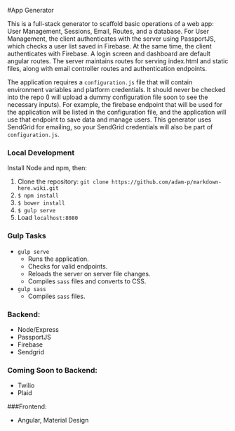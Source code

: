 #App Generator

This is a full-stack generator to scaffold basic operations of a web app:  User Management, Sessions, Email, Routes, and a database.  For User Management, the client authenticates with the server using PassportJS, which checks a user list saved in Firebase.  At the same time, the client authenticates with Firebase.  A login screen and dashboard are default angular routes.  The server maintains routes for serving index.html and static files, along with email controller routes and authentication endpoints.

The application requires a `configuration.js` file that will contain environment variables and platform credentials.  It should never be checked into the repo (I will upload a dummy configuration file soon to see the necessary inputs).  For example, the firebase endpoint that will be used for the application will be listed in the configuration file, and the application will use that endpoint to save data and manage users.  This generator uses SendGrid for emailing, so your SendGrid credentials will also be part of `configuration.js`.

### Local Development

Install Node and npm, then:

1. Clone the repository: `git clone https://github.com/adam-p/markdown-here.wiki.git`
2. `$ npm install`
3. `$ bower install`
4. `$ gulp serve`
5. Load `localhost:8080`

### Gulp Tasks

- `gulp serve`
  - Runs the application.
  - Checks for valid endpoints.
  - Reloads the server on server file changes.
  - Compiles `sass` files and converts to CSS.
- `gulp sass`
  - Compiles `sass` files.

### Backend:
* Node/Express
* PassportJS
* Firebase
* Sendgrid

### Coming Soon to Backend:
* Twilio
* Plaid

###Frontend:

* Angular, Material Design

